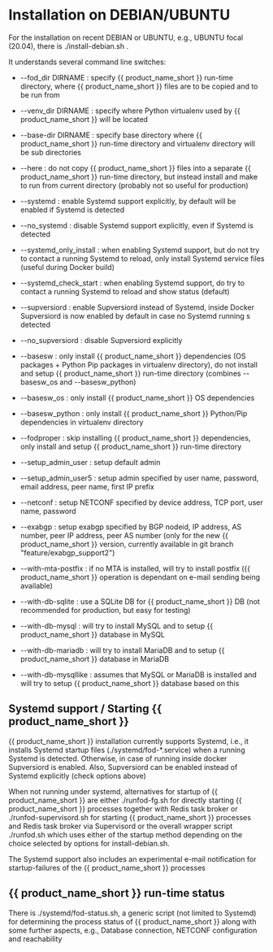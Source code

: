 # Installation on DEBIAN/UBUNTU

For the installation on recent DEBIAN or UBUNTU, e.g., UBUNTU focal (20.04),
there is ./install-debian.sh .

It understands several command line switches:

- --fod_dir DIRNAME : specify {{ product_name_short }} run-time directory, where {{ product_name_short }} files are to be copied and to be run from 
- --venv_dir DIRNAME : specify where Python virtualenv used by {{ product_name_short }} will be located
- --base-dir DIRNAME : specify base directory where {{ product_name_short }} run-time directory and virtualenv directory will be sub directories
- --here : do not copy {{ product_name_short }} files into a separate {{ product_name_short }} run-time directory, but instead install and make to run from current directory (probably not so useful for production)

- --systemd : enable Systemd support explicitly, by default will be enabled if Systemd is detected 
- --no_systemd : disable Systemd support explicitly, even if Systemd is detected
- --systemd_only_install : when enabling Systemd support, but do not try to contact a running Systemd to reload, only install Systemd service files (useful during Docker build)
- --systemd_check_start : when enabling Systemd support, do try to contact a running Systemd to reload and show status (default)

- --supversiord : enable Supversiord instead of Systemd, inside Docker Supversiord is now enabled by default in case no Systemd running s detected
- --no_supversiord : disable Supversiord explicitly

- --basesw : only install {{ product_name_short }} dependencies (OS packages + Python Pip packages in virtualenv directory), do not install and setup {{ product_name_short }} run-time directory (combines --basesw_os and --basesw_python)
- --basesw_os : only install {{ product_name_short }} OS dependencies 
- --basesw_python : only install {{ product_name_short }} Python/Pip dependencies in virtualenv directory
- --fodproper : skip installing {{ product_name_short }} dependencies, only install and setup {{ product_name_short }} run-time directory 

- --setup_admin_user : setup default admin 
- --setup_admin_user5 : setup admin specified by user name, password, email address, peer name, first IP prefix 

- --netconf : setup NETCONF specified by device address, TCP port, user name, password
- --exabgp : setup exabgp specified by BGP nodeid, IP address, AS number, peer IP address, peer AS number (only for the new {{ product_name_short }} version, currently available in git branch "feature/exabgp_support2")

- --with-mta-postfix : if no MTA is installed, will try to install postfix ({{ product_name_short }} operation is dependant on e-mail sending being available)

- --with-db-sqlite : use a SQLite DB for {{ product_name_short }} DB (not recommended for production, but easy for testing)
- --with-db-mysql : will try to install MySQL and to setup {{ product_name_short }} database in MySQL
- --with-db-mariadb : will try to install MariaDB and to setup {{ product_name_short }} database in MariaDB
- --with-db-mysqllike : assumes that MySQL or MariaDB is installed and will try to setup {{ product_name_short }} database based on this

## Systemd support / Starting {{ product_name_short }}

{{ product_name_short }} installation currently supports Systemd, i.e., it installs Systemd startup files (./systemd/fod-\*.service) when a running Systemd is detected. Otherwise, in case of running inside docker Supversiord is enabled.
Also, Supversiord can be enabled instead of Systemd explicitly (check options above)

When not running under systemd,
alternatives for startup of {{ product_name_short }} 
are either
./runfod-fg.sh for directly starting {{ product_name_short }} processes together with Redis task broker 
or
./runfod-supervisord.sh for starting {{ product_name_short }} processes and Redis task broker via Supervisord
or
the overall wrapper script ./runfod.sh which uses either of the startup method depending 
on the choice selected by options for install-debian.sh.

The Systemd support also includes an experimental e-mail notification for startup-failures of the {{ product_name_short }} processes

## {{ product_name_short }} run-time status 

There is ./systemd/fod-status.sh, a generic script (not limited to Systemd) for determining the process status of {{ product_name_short }} along with some further aspects, e.g., Database connection, NETCONF configuration and reachability


